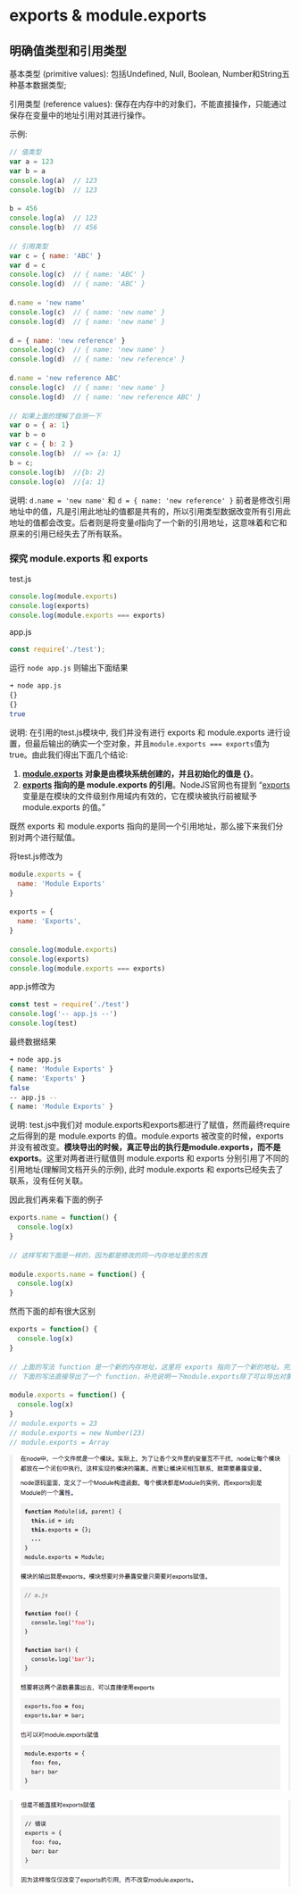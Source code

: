 # exports & module.exports

## 明确值类型和引用类型

基本类型 (primitive values): 包括Undefined, Null, Boolean, Number和String五种基本数据类型;

引用类型 (reference values): 保存在内存中的对象们，不能直接操作，只能通过保存在变量中的地址引用对其进行操作。

示例:

```javascript
// 值类型
var a = 123
var b = a
console.log(a)  // 123
console.log(b)  // 123

b = 456
console.log(a)  // 123
console.log(b)  // 456

// 引用类型
var c = { name: 'ABC' }
var d = c
console.log(c)  // { name: 'ABC' }
console.log(d)  // { name: 'ABC' }

d.name = 'new name'
console.log(c)  // { name: 'new name' }
console.log(d)  // { name: 'new name' }

d = { name: 'new reference' }
console.log(c)  // { name: 'new name' }
console.log(d)  // { name: 'new reference' }

d.name = 'new reference ABC'
console.log(c)  // { name: 'new name' }
console.log(d)  // { name: 'new reference ABC' }

// 如果上面的理解了自测一下
var o = { a: 1}
var b = o
var c = { b: 2 }
console.log(b)  // => {a: 1}
b = c;
console.log(b)  //{b: 2}
console.log(o)  //{a: 1}
```

说明: `d.name = 'new name'` 和 `d = { name: 'new reference' }` 前者是修改引用地址中的值，凡是引用此地址的值都是共有的，所以引用类型数据改变所有引用此地址的值都会改变。后者则是将变量`d`指向了一个新的引用地址，这意味着和它和原来的引用已经失去了所有联系。

### 探究 module.exports 和 exports

test.js

```javascript
console.log(module.exports)
console.log(exports)
console.log(module.exports === exports)
```

app.js

```javascript
const require('./test');
```

运行 `node app.js` 则输出下面结果

```bash
➜ node app.js
{}
{}
true
```

说明: 在引用的test.js模块中, 我们并没有进行 exports 和 module.exports 进行设置，但最后输出的确实一个空对象，并且`module.exports === exports`值为true。由此我们得出下面几个结论:

1. **[module.exports][node_module_exports] 对象是由模块系统创建的，并且初始化的值是 {}**。
2. **[exports][node_exports] 指向的是 module.exports 的引用**。NodeJS官网也有提到 “[exports][node_exports] 变量是在模块的文件级别作用域内有效的，它在模块被执行前被赋予 module.exports 的值。”

既然 exports 和 module.exports 指向的是同一个引用地址，那么接下来我们分别对两个进行赋值。

将test.js修改为

```javascript
module.exports = {
  name: 'Module Exports'
}

exports = {
  name: 'Exports',
}

console.log(module.exports)
console.log(exports)
console.log(module.exports === exports)
```

app.js修改为

```javascript
const test = require('./test')
console.log('-- app.js --')
console.log(test)
```

最终数据结果

```bash
➜ node app.js
{ name: 'Module Exports' }
{ name: 'Exports' }
false
-- app.js --
{ name: 'Module Exports' }
```

说明: test.js中我们对 module.exports和exports都进行了赋值，然而最终require之后得到的是 module.exports 的值。module.exports 被改变的时候，exports并没有被改变。**模块导出的时候，真正导出的执行是module.exports，而不是exports**。这里对两者进行赋值则 module.exports 和 exports 分别引用了不同的引用地址(理解同文档开头的示例), 此时 module.exports 和 exports已经失去了联系，没有任何关联。

因此我们再来看下面的例子

```javascript
exports.name = function() {
  console.log(x)
}

// 这样写和下面是一样的，因为都是修改的同一内存地址里的东西

module.exports.name = function() {
  console.log(x)
}
```

然而下面的却有很大区别

```javascript
exports = function() {
  console.log(x)
}

// 上面的写法 function 是一个新的内存地址，这里将 exports 指向了一个新的地址。完成赋值操作后 exports 和 module.exports 已经没有任何联系了。所以最终require()引用导出的仍然是 module.exports(默认指向的是个空对象{}) 的值。
// 下面的写法直接导出了一个 function，补充说明一下module.exports除了可以导出对象、函数，还可以导出类型、数值等。

module.exports = function() {
  console.log(x)
}
// module.exports = 23
// module.exports = new Number(23)
// module.exports = Array
```

![exports_1](./doc/exports_1.png)

![exports_2](./doc/exports_2.png)

[node_exports]: http://nodejs.cn/api/modules.html#modules_exports_shortcut
[node_module_exports]: http://nodejs.cn/api/modules.html#modules_module_exports